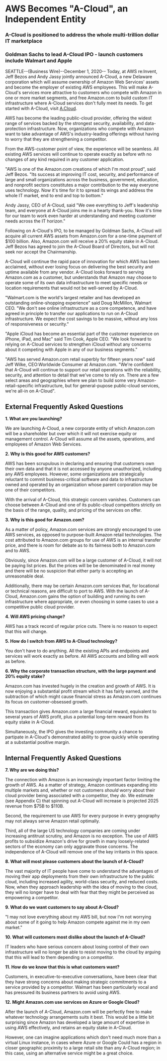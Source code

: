 # AWS Becomes "A-Cloud", an Independent Entity

### A-Cloud is positioned to address the whole multi-trillion dollar IT marketplace

### Goldman Sachs to lead A-Cloud IPO - launch customers include Walmart and Apple

SEATTLE--(Business Wire)--December 1, 2020-- Today, at AWS re:Invent, 
Jeff Bezos and Andy Jassy jointly announced A-Cloud, a new Delaware 
corporation which will assume ownership of Amazon Web Services'
assets and become the employer of existing AWS employees.  This 
will make A-Cloud's services more attractive to customers who
compete with Amazon in one or more market segments, and free
Amazon.com to build custom IT infrastructure where A-Cloud
services don't fully meet its needs. To get started with A-Cloud,
visit [A.Cloud](https://a.cloud).

AWS has become the leading public-cloud provider, offering the widest 
range of services backed by the strongest security, availability,
and data-protection infrastructure.  Now, organizations who compete
with Amazon want to take advantage of AWS's industry-leading 
offerings without having to worry that they are strengthening 
a competitor. 

From the AWS-customer point of view, the experience will be seamless.
All existing AWS services will continue to operate exactly as before wth no 
changes of any kind required in any customer application.

"AWS is one of the Amazon.com creations of which I'm most
proud", said Jeff Bezos. "Its success at improving IT cost,
security, and performance of large and small organizations across
the business, government, education, and nonprofit sectors 
constitutes a major contribution to the way everyone uses technology.
Now it's time for it to spread its wings and address the whole
IT market, end to end and top to bottom."

Andy Jassy, CEO of A-Cloud, said "We owe everything to Jeff's
leadership team, and everyone at A-Cloud joins me in a hearty 
thank-you. Now it's time for our team to work even 
harder at understanding and meeting customer needs across 
the IT horizon."

Following on A-Cloud's IPO, to be managed by Goldman Sachs, A-Cloud 
will acquire all current AWS assets from Amazon.com
for a one-time payment of $100 billion. Also, Amazon.com will receive a 
20% equity stake in A-Cloud. Jeff Bezos has agreed to join the 
A-Cloud Board of Directors, but will not seek nor accept the Chairmanship.

A-Cloud will continue the rapid pace of innovation for which AWS
has been acclaimed, without ever losing focus on delivering
the best security and uptime available from any vendor. A-Cloud
looks forward to serving Amazon.com as a customer, but understands
that Amazon may choose to operate some of its own data 
infrastructure to meet specific needs or location requirements
that would not be well-served by A-Cloud.

"Walmart.com is the world's largest retailer
and has developed an outstanding online-shopping experience" said Doug McMillon, Walmart CEO. "We don't
see online infrastructure as a core competence, and have 
agreed in principle to transfer our applications to run on 
A-Cloud infrastructure. We expect the cost savings to be massive,
without any loss of responsiveness or security."

"Apple iCloud has become an essential part of the customer experience
on iPhone, iPad, and Mac" said Tim Cook, Apple CEO. "We look forward
to relying on A-Cloud services to strengthen iCloud without
any concerns about it competing with Apple in any of our
business segments."

"AWS has served Amazon.com retail superbly for fifteen 
years now" said Jeff Wilke, CEO:Worldwide Consumer at 
Amazon.com. "We're confident that A-Cloud will continue 
to support our retail operations with the reliability,
security, and attention to detail that we've come to 
rely on.  There are a few select areas and geographies
where we plan to build some very Amazon-retail-specific
infrastructure, but for general-pupose public-cloud 
services, we're all-in on A-Cloud".

## External Frequently Asked Questions

**1. What are you launching?**

We are launching A-Cloud, a new corporate entity of which
Amazon.com will be a shareholder but over which it will not exercise 
equity or management control. A-Cloud will assume all the 
assets, operations, and employees of Amazon Web Services.

**2. Why is this good for AWS customers?**

AWS has been scrupulous in declaring and ensuring that
customers own their own data and that it is not accessed
by anyone unauthorized, including any AWS employees.  However, 
some organizations are strategically reluctant to
commit business-critical software and data to infrastructure
owned and operated by an organization whose parent
corporation may be one of their competitors. 

With the arrival of A-Cloud, this strategic concern 
vanishes.  Customers can choose between A-Cloud and one
of its public-cloud competitors strictly on the basis 
of the range, quality, and pricing of the services on
offer. 

**3. Why is this good for Amazon.com?**

As a matter of policy, Amazon.com services are strongly
encouraged to use AWS services, as opposed to 
purpose-built Amazon retail technologies. The cost 
attributed to Amazon.com groups for use of AWS is an 
internal transfer price, and there is room for debate as 
to its fairness both to Amazon.com and to AWS.

Obviously, since Amazon.com will be a large customer
of A-Cloud, it will not be paying list prices. But
the prices will be be denominated in real money and
there will be no suspicion that either party is 
accepting an unreasonable deal.

Additionally, there may be certain Amazon.com services
that, for locational or technical reasons, are 
difficult to port to AWS. With the launch of A-Cloud,
Amazon.com gains the option of building and running
its own infrastructure where appropriate, or even 
choosing in some cases to use a competitive public 
cloud provider.

**4. Will AWS pricing change?**

AWS has a track record of regular price cuts. There is
no reason to expect that this will change.

**5. How do I switch from AWS to A-Cloud technology?**

You don't have to do anything.  All the existing 
APIs and endpoints and services will work exactly
as before.
All AWS accounts and billing will work as before.

**6. Why the corporate transaction structure, with the large payment and 20% equity stake?**

Amazon.com has invested hugely in the creation and
growth of AWS.  It is now enjoying a substantial profit
stream which it has fairly earned, and the subtraction
of which might cause financial stress as Amazon.com
continues its focus on customer-obsessed growth.

This transaction gives Amazon.com a large financial
reward, equivalent to several years of AWS profit,
plus a potential long-term reward from
its equity stake in A-Cloud.

Simultaneously, the IPO gives the investing community
a chance to partipate in A-Cloud's demonstrated ability
to grow quickly while operating at a substantial 
positive margin.  

## Internal Frequently Asked Questions

**7. Why are we doing this?**

The connection with Amazon is an increasingly important factor limiting the 
growth of AWS. As a matter of strategy, Amazon continues expanding into multiple markets 
and, whether or not customers *should* worry about their cloud provider being associated
with a competitor, they *do*.  We estimate (see Appendix C) that spinning 
out A-Cloud will increase is projected 2025 revenue from $75B to $110B.

Second, the requirement to use AWS for every purpose in every geography may not always
serve Amazon retail optimally.

Third, all of the large US technology companies are coming under increasing antitrust
scrutiny, and Amazon is no exception.  The use of AWS profits to subsidize Amazon's
drive for growth in many loosely-related sectors of the economy can only aggravate
those concerns.  The independence of A-Cloud will remove one of the key irritants 
in this space.

**8. What will most please customers about the launch of A-Cloud?**

The vast majority of IT people have come to understand the advantages of moving their
app deployments from their own infrastructure to the public cloud, including 
increased agility, world-class security, and reduced costs. Now, when they approach
leadership with the idea of moving to the cloud, they will no longer have to deal with 
fear that they might be perceived as empowering a competitor.

**9. What do we want customers to say about A-Cloud?**

"I may not love everything about my AWS bill, but now I'm not worrying about some of
it going to help Amazon compete against me in my own market."

**10. What will customers most dislike about the launch of A-Cloud?**

IT leaders who have serious concern about losing control of their own infrastructure 
will no longer be able to resist moving to the cloud by arguing that this will 
lead to them depending on a competitor.

**11. How do we know that this is what customers want?**

Customers, in executive-to-executive conversations, have been clear that they have
strong concerns about making strategic commitments to a service provided by a competitor.
Walmart has been particularly vocal and has pressured its business partners to avoid
using AWS.

**12. Might Amazon.com use services on Azure or Google Cloud?**

After the launch of A-Cloud, Amazon.com will be perfectly free to make whatever technology
arrangements suits it best. This would be a little bit surprising since Amazon has 
developed a large amount of expertise in using AWS effectively, and retains an 
equity stake in A-Cloud.

However, one can imagine applications which don't need much more than a virtual 
Linux instance, in cases where Azure or Google Could has a region in closer geographic proximity 
to a large retail site than any A-Cloud region; in this case, using an alternative service might be a great
choice. 







 



